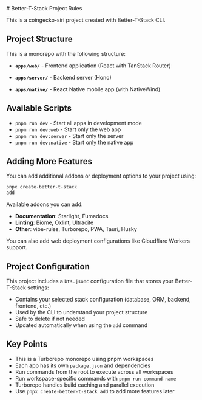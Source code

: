 <!-- vibe-rules Integration -->

<bts>
# Better-T-Stack Project Rules

This is a coingecko-siri project created with Better-T-Stack CLI.

## Project Structure

This is a monorepo with the following structure:

- **`apps/web/`** - Frontend application (React with TanStack Router)

- **`apps/server/`** - Backend server (Hono)

- **`apps/native/`** - React Native mobile app (with NativeWind)

## Available Scripts

- `pnpm run dev` - Start all apps in development mode
- `pnpm run dev:web` - Start only the web app
- `pnpm run dev:server` - Start only the server
- `pnpm run dev:native` - Start only the native app




## Adding More Features

You can add additional addons or deployment options to your project using:

```bash
pnpx create-better-t-stack
add
```

Available addons you can add:
- **Documentation**: Starlight, Fumadocs
- **Linting**: Biome, Oxlint, Ultracite
- **Other**: vibe-rules, Turborepo, PWA, Tauri, Husky

You can also add web deployment configurations like Cloudflare Workers support.

## Project Configuration

This project includes a `bts.jsonc` configuration file that stores your Better-T-Stack settings:

- Contains your selected stack configuration (database, ORM, backend, frontend, etc.)
- Used by the CLI to understand your project structure
- Safe to delete if not needed
- Updated automatically when using the `add` command

## Key Points

- This is a Turborepo monorepo using pnpm workspaces
- Each app has its own `package.json` and dependencies
- Run commands from the root to execute across all workspaces
- Run workspace-specific commands with `pnpm run command-name`
- Turborepo handles build caching and parallel execution
- Use `pnpx
create-better-t-stack add` to add more features later
</bts>

<!-- /vibe-rules Integration -->
